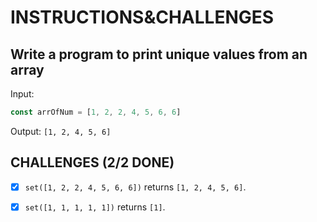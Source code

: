 # INSTRUCTIONS&CHALLENGES

## Write a program to print unique values from an array

Input:

```js
const arrOfNum = [1, 2, 2, 4, 5, 6, 6]
```

Output: `[1, 2, 4, 5, 6]`

## CHALLENGES (2/2 DONE)

- [x] `set([1, 2, 2, 4, 5, 6, 6])` returns `[1, 2, 4, 5, 6]`.

- [x] `set([1, 1, 1, 1, 1])` returns `[1]`.